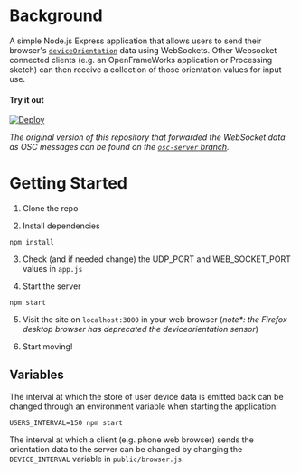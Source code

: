 # Background

A simple Node.js Express application that allows users to send their browser's [`deviceOrientation`](https://developer.mozilla.org/en-US/docs/Web/API/Detecting_device_orientation) data using WebSockets. Other Websocket connected clients (e.g. an OpenFrameWorks application or Processing sketch) can then receive a collection of those orientation values for input use.

#### Try it out

[![Deploy](https://www.herokucdn.com/deploy/button.svg)](https://heroku.com/deploy)

*The original version of this repository that forwarded the WebSocket data as OSC messages can be found on the [`osc-server` branch](https://github.com/adrianbautista/machine-maracas/tree/osc-server).*

# Getting Started

1. Clone the repo

2. Install dependencies

  ```shell
  npm install
  ```

3. Check (and if needed change) the UDP_PORT and WEB_SOCKET_PORT values in `app.js`

4. Start the server

  ```shell
  npm start
  ```

5. Visit the site on `localhost:3000` in your web browser (*note\*: the Firefox desktop browser has deprecated the deviceorientation sensor*)

6. Start moving!

## Variables

The interval at which the store of user device data is emitted back can be changed through an environment variable when starting the application:

```shell
USERS_INTERVAL=150 npm start
```

The interval at which a client (e.g. phone web browser) sends the orientation data to the server can be changed by changing the `DEVICE_INTERVAL` variable in `public/browser.js`.
